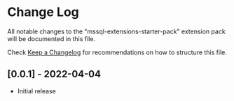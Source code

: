 # Change Log

All notable changes to the "mssql-extensions-starter-pack" extension pack will be documented in this file.

Check [Keep a Changelog](http://keepachangelog.com/) for recommendations on how to structure this file.

## [0.0.1] - 2022-04-04

- Initial release
